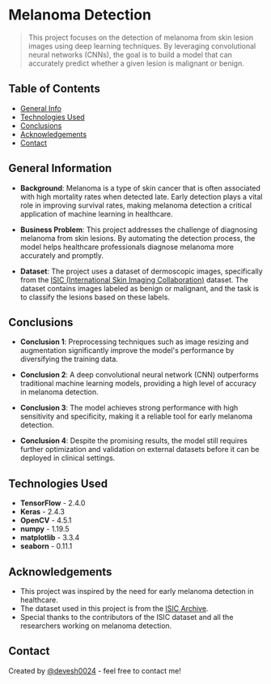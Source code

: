 # **Melanoma Detection**

> This project focuses on the detection of melanoma from skin lesion images using deep learning techniques. By leveraging convolutional neural networks (CNNs), the goal is to build a model that can accurately predict whether a given lesion is malignant or benign.

## **Table of Contents**
* [General Info](#general-information)
* [Technologies Used](#technologies-used)
* [Conclusions](#conclusions)
* [Acknowledgements](#acknowledgements)
* [Contact](#contact)

## **General Information**
- **Background**: Melanoma is a type of skin cancer that is often associated with high mortality rates when detected late. Early detection plays a vital role in improving survival rates, making melanoma detection a critical application of machine learning in healthcare.

- **Business Problem**: This project addresses the challenge of diagnosing melanoma from skin lesions. By automating the detection process, the model helps healthcare professionals diagnose melanoma more accurately and promptly.

- **Dataset**: The project uses a dataset of dermoscopic images, specifically from the [ISIC (International Skin Imaging Collaboration)](https://www.isic-archive.com/) dataset. The dataset contains images labeled as benign or malignant, and the task is to classify the lesions based on these labels.

## **Conclusions**
- **Conclusion 1**: Preprocessing techniques such as image resizing and augmentation significantly improve the model's performance by diversifying the training data.

- **Conclusion 2**: A deep convolutional neural network (CNN) outperforms traditional machine learning models, providing a high level of accuracy in melanoma detection.

- **Conclusion 3**: The model achieves strong performance with high sensitivity and specificity, making it a reliable tool for early melanoma detection.

- **Conclusion 4**: Despite the promising results, the model still requires further optimization and validation on external datasets before it can be deployed in clinical settings.

## **Technologies Used**
- **TensorFlow** - 2.4.0
- **Keras** - 2.4.3
- **OpenCV** - 4.5.1
- **numpy** - 1.19.5
- **matplotlib** - 3.3.4
- **seaborn** - 0.11.1

## **Acknowledgements**
- This project was inspired by the need for early melanoma detection in healthcare.
- The dataset used in this project is from the [ISIC Archive](https://www.isic-archive.com/).
- Special thanks to the contributors of the ISIC dataset and all the researchers working on melanoma detection.

## **Contact**
Created by [@devesh0024](https://github.com/devesh0024) - feel free to contact me!
